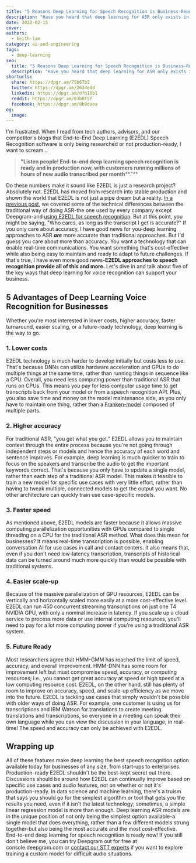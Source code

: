 ```yaml
---
title: "5 Reasons Deep Learning for Speech Recognition is Business-Ready Now"
description: "Have you heard that deep learning for ASR only exists in the lab? Its not true! Here are five ways that deep learning is business-ready now."
date: 2022-02-15
cover: 
authors:
  - keith-lam
category: ai-and-engineering
tags:
  - deep-learning
seo:
  title: "5 Reasons Deep Learning for Speech Recognition is Business-Ready Now"
  description: "Have you heard that deep learning for ASR only exists in the lab? Its not true! Here are five ways that deep learning is business-ready now."
shorturls:
  share: https://dpgr.am/75b67b3
  twitter: https://dpgr.am/2634edd
  linkedin: https://dpgr.am/dfb10b1
  reddit: https://dpgr.am/03b0f5f
  facebook: https://dpgr.am/8b9daea
og:
  image: 
---
```


I'm frustrated. When I read from tech authors, advisors, and our competitor's blogs that End-to-End Deep Learning (E2EDL) Speech Recognition software is only being researched or not production-ready, I want to scream...

> **"Listen people! End-to-end deep learning speech recognition is ready and in production now, with customers running millions of hours of new audio transcribed per month****."**

Do these numbers make it sound like E2EDL is just a research project? Absolutely not. E2EDL has moved from research into stable production and shown the world that E2EDL is not just a pipe dream but a reality.  [In a previous post](https://blog.deepgram.com/deep-learning-speech-recognition/), we covered some of the technical differences between the traditional way of doing ASR-the one used by every company except Deepgram-and [using E2EDL for speech recognition](https://www.deepgram.com/blog/deep-learning-speech-recognition). But at this point, you might be saying, "Who cares, as long as the transcript I get is accurate?" If you only care about accuracy, I have good news for you-deep learning approaches to ASR **_are_** more accurate than traditional approaches. But I'd guess you care about more than accuracy. You want a technology that can enable real-time communications. You want something that's cost-effective while also being easy to maintain and ready to adapt to future challenges. If that's true, I have even more good news-**E2EDL approaches to speech recognition provide all of this and more.** Let's dive in and talk about five of the key ways that deep learning for voice recognition can support your business.

## 5 Advantages of Deep Learning Voice Recognition for Businesses

Whether you're most interested in lower costs, higher accuracy, faster turnaround, easier scaling, or a future-ready technology, deep learning is the way to go. 

### 1\. Lower costs

E2EDL technology is much harder to develop initially but costs less to use. That's because DNNs can utilize hardware acceleration and GPUs to do multiple things at the same time, rather than running things in sequence like a CPU. Overall, you need less computing power than traditional ASR that runs on CPUs. This means you pay for less computer usage time to get transcripts back from your model or from a speech recognition API. Plus, you also save time and money on the model maintenance side, as you only have to maintain one thing, rather than a [Franken-model](https://blog.deepgram.com/what-is-asr/) composed of multiple parts.

<whitepaperpromo whitepaper="latest"></whitepaperpromo>



### 2\. Higher accuracy

For traditional ASR, "you get what you get." E2EDL allows you to maintain context through the entire process because you're not going through independent steps or models and hence the accuracy of each word and sentence improves. For example, deep learning is much quicker to train to focus on the speakers and transcribe the audio to get the important keywords correct. That's because you only have to update a single model, rather than each step of a traditional ASR model. This makes it feasible to train a new model for specific use cases with very little effort, rather than having to tweak multiple, connected models to get the output you want.  No other architecture can quickly train use case-specific models.

### 3\. Faster speed

As mentioned above, E2EDL models are faster because it allows massive computing parallelization opportunities with GPUs compared to single threading on a CPU for the traditional ASR method. What does this mean for businesses? It means real-time transcription is possible, enabling conversation AI for use cases in call and contact centers. It also means that, even if you don't need low-latency transcription, transcripts of historical data can be turned around much more quickly than would be possible with traditional systems.

### 4\. Easier scale-up

Because of the massive parallelization of GPU resources, E2EDL can be vertically and horizontally scaled more easily at a more cost-effective level. E2EDL can run 450 concurrent streaming transcriptions on just one T4 NVIDIA GPU, with only a nominal increase in latency.  If you scale up a cloud service to process more data or use internal computing resources, you'll need to pay for a lot more computing power if you're using a traditional ASR system.

### 5\. Future Ready 

Most researchers agree that HMM-GMM has reached the limit of speed, accuracy, and overall improvement. HMM-DNN has some room for improvement left but must compromise speed, accuracy, or computing resources; i.e., you cannot get great accuracy at speed or high speed at a low computing resource cost. E2EDL, on the other hand, still has plenty of room to improve on accuracy, speed, and scale-up efficiency as we move into the future. E2EDL is tackling use cases that simply wouldn't be possible with older ways of doing ASR. For example, one customer is using us for transcriptions and IBM Watson for translations to create meeting translations and transcriptions, so everyone in a meeting can speak their own language while you can view the discussion in your language, in real-time!  The speed and accuracy can only be achieved with E2EDL.

## Wrapping up

All of these features make deep learning the best speech recognition option available today for businesses of any size, from start-ups to enterprises. Production-ready E2EDL shouldn't be the best-kept secret out there. Discussions should be around how E2EDL can continually improve based on specific use cases and audio features, not on whether or not it's production-ready. In data science and machine learning, there's a truism that says you should go for the simplest algorithm or tool that gets you the results you need, even if it isn't the latest technology; sometimes, a simple linear regression model is more than enough. Deep learning ASR models are in the unique position of not only being the simplest option available-a single model that does everything, rather than a few different models strung together-but also being the most accurate and the most cost-effective. End-to-end deep learning for speech recognition is ready now! If you still don't believe me, you can try Deepgram out for free at console.deepgram.com or [contact our STT experts](https://deepgram.com/contact-us/) if you want to explore training a custom model for difficult audio situations.
